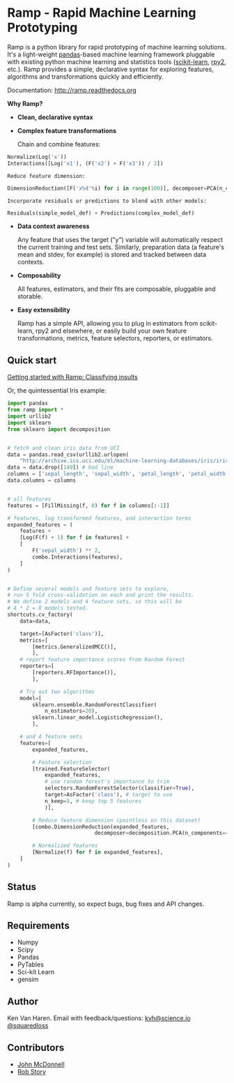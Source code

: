 Ramp - Rapid Machine Learning Prototyping
=========================================

Ramp is a python library for rapid prototyping of machine learning
solutions. It's a light-weight [pandas](http://pandas.pydata.org)-based 
machine learning framework pluggable with existing 
python machine learning and statistics tools 
([scikit-learn](http://scikit-learn.org), [rpy2](http://rpy.sourceforge.net/rpy2.html), etc.).
Ramp provides a simple, declarative syntax for
exploring features, algorithms and transformations quickly and
efficiently.

Documentation: http://ramp.readthedocs.org

**Why Ramp?**

 *  **Clean, declarative syntax**
    
 *  **Complex feature transformations**

    Chain and combine features:
```python
Normalize(Log('x'))
Interactions([Log('x1'), (F('x2') + F('x3')) / 2])
```
    Reduce feature dimension:
```python
DimensionReduction([F('x%d'%i) for i in range(100)], decomposer=PCA(n_components=3))
```
    Incorporate residuals or predictions to blend with other models:
```python
Residuals(simple_model_def) + Predictions(complex_model_def)
```

 * **Data context awareness**

    Any feature that uses the target ("y") variable will automatically respect the
    current training and test sets. Similarly, preparation data (a feature's mean and stdev, for example)
    is stored and tracked between data contexts.


 *  **Composability**

    All features, estimators, and their fits are composable, pluggable and storable.

 *  **Easy extensibility**

    Ramp has a simple API, allowing you to plug in estimators from
    scikit-learn, rpy2 and elsewhere, or easily build your own feature
    transformations, metrics, feature selectors, reporters, or estimators.


## Quick start
[Getting started with Ramp: Classifying insults](http://www.kenvanharen.com/2012/11/getting-started-with-ramp-detecting.html)

Or, the quintessential Iris example:

```python
import pandas
from ramp import *
import urllib2
import sklearn
from sklearn import decomposition


# fetch and clean iris data from UCI
data = pandas.read_csv(urllib2.urlopen(
    "http://archive.ics.uci.edu/ml/machine-learning-databases/iris/iris.data"))
data = data.drop([149]) # bad line
columns = ['sepal_length', 'sepal_width', 'petal_length', 'petal_width', 'class']
data.columns = columns


# all features
features = [FillMissing(f, 0) for f in columns[:-1]]

# features, log transformed features, and interaction terms
expanded_features = (
    features +
    [Log(F(f) + 1) for f in features] +
    [
        F('sepal_width') ** 2,
        combo.Interactions(features),
    ]
)


# Define several models and feature sets to explore,
# run 5 fold cross-validation on each and print the results.
# We define 2 models and 4 feature sets, so this will be
# 4 * 2 = 8 models tested.
shortcuts.cv_factory(
    data=data,

    target=[AsFactor('class')],
    metrics=[
        [metrics.GeneralizedMCC()],
        ],
    # report feature importance scores from Random Forest
    reporters=[
        [reporters.RFImportance()],
        ],

    # Try out two algorithms
    model=[
        sklearn.ensemble.RandomForestClassifier(
            n_estimators=20),
        sklearn.linear_model.LogisticRegression(),
        ],

    # and 4 feature sets
    features=[
        expanded_features,

        # Feature selection
        [trained.FeatureSelector(
            expanded_features,
            # use random forest's importance to trim
            selectors.RandomForestSelector(classifier=True),
            target=AsFactor('class'), # target to use
            n_keep=5, # keep top 5 features
            )],

        # Reduce feature dimension (pointless on this dataset)
        [combo.DimensionReduction(expanded_features,
                            decomposer=decomposition.PCA(n_components=4))],

        # Normalized features
        [Normalize(f) for f in expanded_features],
    ]
)
```

## Status
Ramp is alpha currently, so expect bugs, bug fixes and API changes.

## Requirements
 * Numpy
 * Scipy    
 * Pandas
 * PyTables
 * Sci-kit Learn
 * gensim

## Author
Ken Van Haren. Email with feedback/questions: kvh@science.io [@squaredloss](http://twitter.com/squaredloss)

## Contributors
 * [John McDonnell](https://github.com/johnmcdonnell)
 * [Rob Story](https://github.com/wrobstory)
